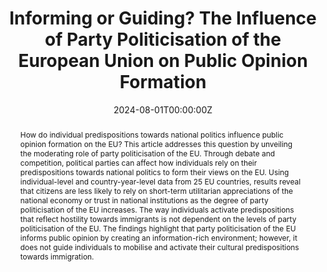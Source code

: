 ---
title: 'Informing or Guiding? The Influence of Party Politicisation of the European Union on Public Opinion Formation'

# Authors
# If you created a profile for a user (e.g. the default `admin` user), write the username (folder name) here
# and it will be replaced with their full name and linked to their profile.
authors:
  - MC Duarte

date: '2024-08-01T00:00:00Z'
doi: ''

# Schedule page publish date (NOT publication's date).
publishDate: '2024-01-01T00:00:00Z'

# Publication type.
# Accepts a single type but formatted as a YAML list (for Hugo requirements).
# Enter a publication type from the CSL standard.
publication_types: ['article-journal']

# Publication name and optional abbreviated publication name.
publication: "*West European Politics*"
publication_short: ""

abstract: How do individual predispositions towards national politics influence public opinion formation on the EU? This article addresses this question by unveiling the moderating role of party politicisation of the EU. Through debate and competition, political parties can affect how individuals rely on their predispositions towards national politics to form their views on the EU. Using individual-level and country-year-level data from 25 EU countries, results reveal that citizens are less likely to rely on short-term utilitarian appreciations of the national economy or trust in national institutions as the degree of party politicisation of the EU increases. The way individuals activate predispositions that reflect hostility towards immigrants is not dependent on the levels of party politicisation of the EU. The findings highlight that party politicisation of the EU informs public opinion by creating an information-rich environment; however, it does not guide individuals to mobilise and activate their cultural predispositions towards immigration.


featured: false

# Custom links (uncomment lines below)
# links:
# - name: Custom Link
#   url: http://example.org

url_pdf: 'https://www.tandfonline.com/doi/full/10.1080/01402382.2024.2396737'
url_code: 'https://dataverse.harvard.edu/dataset.xhtml?persistentId=doi:10.7910/DVN/5EUBJ8'
url_dataset: ''
url_poster: ''
url_project: ''
url_slides: ''
url_source: ''
url_video: ''

# Featured image
# To use, add an image named `featured.jpg/png` to your page's folder.
image:
  caption: 'Image credit: [**Unsplash**](https://unsplash.com/photos/pLCdAaMFLTE)'
  focal_point: ''
  preview_only: false

# Associated Projects (optional).
#   Associate this publication with one or more of your projects.
#   Simply enter your project's folder or file name without extension.
#   E.g. `internal-project` references `content/project/internal-project/index.md`.
#   Otherwise, set `projects: []`.
projects: []

# Slides (optional).
#   Associate this publication with Markdown slides.
#   Simply enter your slide deck's filename without extension.
#   E.g. `slides: "example"` references `content/slides/example/index.md`.
#   Otherwise, set `slides: ""`.
slides: []
---